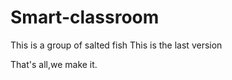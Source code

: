# Smart-classroom
This is a group of salted fish
This is the last version 


That's all,we make it.
